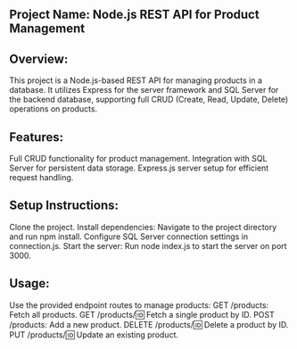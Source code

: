 ## Project Name: Node.js REST API for Product Management

## Overview:
This project is a Node.js-based REST API for managing products in a database. It utilizes Express for the server framework and SQL Server for the backend database, supporting full CRUD (Create, Read, Update, Delete) operations on products.

## Features:
Full CRUD functionality for product management.
Integration with SQL Server for persistent data storage.
Express.js server setup for efficient request handling.

## Setup Instructions:
Clone the project.
Install dependencies: Navigate to the project directory and run npm install.
Configure SQL Server connection settings in connection.js.
Start the server: Run node index.js to start the server on port 3000.

## Usage:
Use the provided endpoint routes to manage products:
GET /products: Fetch all products.
GET /products/:id: Fetch a single product by ID.
POST /products: Add a new product.
DELETE /products/:id: Delete a product by ID.
PUT /products/:id: Update an existing product.